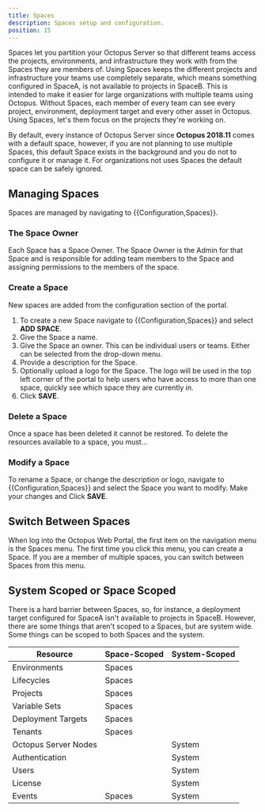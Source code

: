 ```yaml
---
title: Spaces
description: Spaces setup and configuration.
position: 15
---
```


Spaces let you partition your Octopus Server so that different teams access the projects, environments, and infrastructure they work with from the Spaces they are members of. Using Spaces keeps the different projects and infrastructure your teams use completely separate, which means something configured in SpaceA, is not available to projects in SpaceB. This is intended to make it easier for large organizations with multiple teams using Octopus. Without Spaces, each member of every team can see every project, environment, deployment target and every other asset in Octopus. Using Spaces, let's them focus on the projects they're working on.

By default, every instance of Octopus Server since **Octopus 2018.11** comes with a default space, however, if you are not planning to use multiple Spaces, this default Space exists in the background and you do not to configure it or manage it. For organizations not uses Spaces the default space can be safely ignored.

## Managing Spaces

Spaces are managed by navigating to {{Configuration,Spaces}}.

### The Space Owner

Each Space has a Space Owner. The Space Owner is the Admin for that Space and is responsible for adding team members to the Space and assigning permissions to the members of the space.

<!-- need details  -->

### Create a Space

New spaces are added from the configuration section of the portal.

1. To create a new Space navigate to {{Configuration,Spaces}} and select **ADD SPACE**.
2. Give the Space a name.
3. Give the Space an owner. This can be individual users or teams. Either can be selected from the drop-down menu.
4. Provide a description for the Space.
5. Optionally upload a logo for the Space. The logo will be used in the top left corner of the portal to help users who have access to more than one space, quickly see which space they are currently in.
6. Click **SAVE**.

### Delete a Space

Once a space has been deleted it cannot be restored. To delete the resources available to a space, you must...

<!-- need details -->

### Modify  a Space

To rename a Space, or change the description or logo, navigate to {{Configuration,Spaces}} and select the Space you want to modify. Make your changes and Click **SAVE**.

## Switch Between Spaces

When log into the Octopus Web Portal, the first item on the navigation menu is the Spaces menu. The first time you click this menu, you can create a Space. If you are a member of multiple spaces, you can switch between Spaces from this menu.

## System Scoped or Space Scoped

There is a hard barrier between Spaces, so, for instance, a deployment target configured for SpaceA isn't available to projects in SpaceB. However, there are some things that aren't scoped to a Spaces, but are system wide. Some things can be scoped to both Spaces and the system.

| Resource               | Space-Scoped                       | System-Scoped      |
| ------------------ | --------------------------- | ---------- |
| Environments | Spaces |  |
| Lifecycles   | Spaces  |  |
| Projects | Spaces |  |
| Variable Sets | Spaces |  |
| Deployment Targets | Spaces |  |
| Tenants | Spaces |  |
| Octopus Server Nodes |  | System  |
| Authentication |  | System |
| Users |  | System |
| License |  | System |
| Events | Spaces | System |
